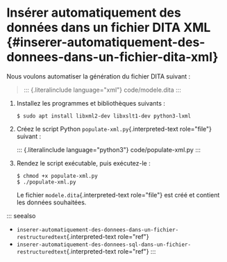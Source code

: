 # Insérer automatiquement des données dans un fichier DITA XML {#inserer-automatiquement-des-donnees-dans-un-fichier-dita-xml}

Nous voulons automatiser la génération du fichier DITA suivant :

> ::: {.literalinclude language="xml"}
> code/modele.dita
> :::

1.  Installez les programmes et bibliothèques suivants :

    ``` console
    $ sudo apt install libxml2-dev libxslt1-dev python3-lxml
    ```

2.  Créez le script Python `populate-xml.py`{.interpreted-text
    role="file"} suivant :

    ::: {.literalinclude language="python3"}
    code/populate-xml.py
    :::

3.  Rendez le script exécutable, puis exécutez-le :

    ``` console
    $ chmod +x populate-xml.py              
    $ ./populate-xml.py             
    ```

    Le fichier `modele.dita`{.interpreted-text role="file"} est créé et
    contient les données souhaitées.

::: seealso
-   `inserer-automatiquement-des-donnees-dans-un-fichier-restructuredtext`{.interpreted-text
    role="ref"}
-   `inserer-automatiquement-des-donnees-sql-dans-un-fichier-restructuredtext`{.interpreted-text
    role="ref"}
:::
